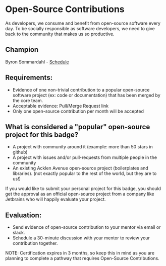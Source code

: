 # Open-Source Contributions 

As developers, we consume and benefit from open-source software every day. To be socially responsible as software developers, we need to give back to the community that makes us so productive. 

## Champion

Byron Sommardahl - [Schedule](https://calendly.com/sommardahl/30min)

## Requirements:
- Evidence of one non-trivial contribution to a popular open-source software project (ex: code or documentation) that has been merged by the core team. 
- Acceptable evidence: Pull/Merge Request link
- Only one open-source contribution per month will be accepted

## What is considered a "popular" open-source project for this badge?
- A project with community around it (example: more than 50 stars in github)
- A project with issues and/or pull-requests from multiple people in the community
- An existing Acklen Avenue open-source project (boilerplates and libraries). (not exactly popular to the rest of the world, but they are to us!) 

If you would like to submit your personal project for this badge, you should get the approval as an official open-source project from a company like Jetbrains who will happily evaluate your project.

## Evaluation:
- Send evidence of open-source contribution to your mentor via email or slack. 
- Schedule a 30-minute discussion with your mentor to review your contribution together.

NOTE: Certification expires in 3 months, so keep this in mind as you are planning to complete a pathway that requires Open-Source Contributions.
